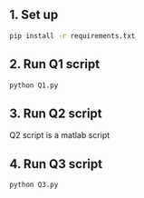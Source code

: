 ## 1. Set up

```bash
pip install -r requirements.txt
```

## 2. Run Q1 script

```bash
python Q1.py
```

## 3. Run Q2 script

Q2 script is a matlab script

## 4. Run Q3 script

```bash
python Q3.py
```
